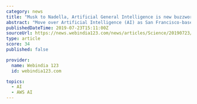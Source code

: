 ```yaml
---
category: news
title: "Musk to Nadella, Artificial General Intelligence is new buzzword"
abstract: "Move over Artificial Intelligence (AI) as San Francisco-based ... Amazon Web Services (AWS) and YC Research committed $1 billion for OpenAI to advance digital intelligence for humanity's maximum ..."
publishedDateTime: 2019-07-23T15:11:00Z
sourceUrl: https://news.webindia123.com/news/articles/Science/20190723/3573040.html
type: article
score: 34
published: false

provider:
  name: Webindia 123
  id: webindia123.com

topics:
  - AI
  - AWS AI
---
```

